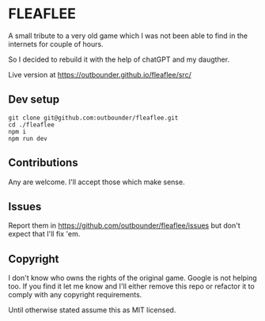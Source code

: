 # FLEAFLEE

A small tribute to a very old game which I was not been able to find in the internets for couple of hours.

So I decided to rebuild it with the help of chatGPT and my daugther.

Live version at https://outbounder.github.io/fleaflee/src/

## Dev setup

```
git clone git@github.com:outbounder/fleaflee.git
cd ./fleaflee
npm i
npm run dev
```

## Contributions

Any are welcome. I'll accept those which make sense.

## Issues

Report them in https://github.com/outbounder/fleaflee/issues but don't expect that I'll fix 'em.

## Copyright

I don't know who owns the rights of the original game. Google is not helping too. If you find it let me know and I'll either remove this repo or refactor it to comply with any copyright requirements. 

Until otherwise stated assume this as MIT licensed.